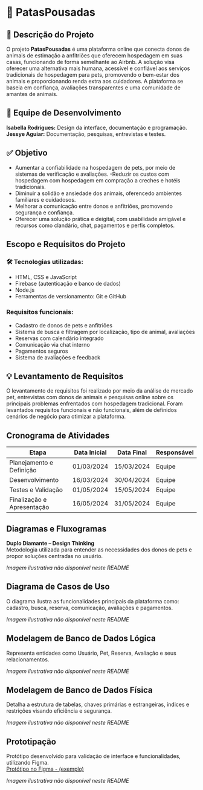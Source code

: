 
# 🐾 PatasPousadas

## 📌 Descrição do Projeto

O projeto **PatasPousadas** é uma plataforma online que conecta donos de animais de estimação a anfitriões que oferecem hospedagem em suas casas, funcionando de forma semelhante ao Airbnb. A solução visa oferecer uma alternativa mais humana, acessível e confiável aos serviços tradicionais de hospedagem para pets, promovendo o bem-estar dos animais e proporcionando renda extra aos cuidadores. A plataforma se baseia em confiança, avaliações transparentes e uma comunidade de amantes de animais.

## 👥 Equipe de Desenvolvimento

**Isabella Rodrigues:** Design da interface, documentação e programação.  
**Jessye Aguiar:** Documentação, pesquisas, entrevistas e testes.

## ✅ Objetivo

- Aumentar a confiabilidade na hospedagem de pets, por meio de sistemas de verificação e avaliações.
-Reduzir os custos com hospedagem com hospedagem em compração a creches e hotéis tradicionais.
- Diminuir a solidão e ansiedade dos animais, oferencedo ambientes familiares e cuidadosos.
- Melhorar a comunicação entre donos e anfitriões, promovendo segurança e confiança.
- Oferecer uma solução prática e deigital, com usabilidade amigável e recursos como clandário, chat, pagamentos e perfis completos.

## Escopo e Requisitos do Projeto

### 🛠 Tecnologias utilizadas:
- HTML, CSS e JavaScript
- Firebase (autenticação e banco de dados)
- Node.js
- Ferramentas de versionamento: Git e GitHub

### Requisitos funcionais:
- Cadastro de donos de pets e anfitriões
- Sistema de busca e filtragem por localização, tipo de animal, avaliações
- Reservas com calendário integrado
- Comunicação via chat interno
- Pagamentos seguros
- Sistema de avaliações e feedback

## 💡 Levantamento de Requisitos

O levantamento de requisitos foi realizado por meio da análise de mercado pet, entrevistas com donos de animais e pesquisas online sobre os principais problemas enfrentados com hospedagem tradicional. Foram levantados requisitos funcionais e não funcionais, além de definidos cenários de negócio para otimizar a plataforma.

## Cronograma de Atividades

| Etapa                     | Data Inicial | Data Final   | Responsável |
|--------------------------|--------------|--------------|-------------|
| Planejamento e Definição | 01/03/2024   | 15/03/2024   | Equipe      |
| Desenvolvimento          | 16/03/2024   | 30/04/2024   | Equipe      |
| Testes e Validação       | 01/05/2024   | 15/05/2024   | Equipe      |
| Finalização e Apresentação| 16/05/2024  | 31/05/2024   | Equipe      |

## Diagramas e Fluxogramas

**Duplo Diamante – Design Thinking**  
Metodologia utilizada para entender as necessidades dos donos de pets e propor soluções centradas no usuário.

*Imagem ilustrativa não disponível neste README*

## Diagrama de Casos de Uso

O diagrama ilustra as funcionalidades principais da plataforma como: cadastro, busca, reserva, comunicação, avaliações e pagamentos.

*Imagem ilustrativa não disponível neste README*

## Modelagem de Banco de Dados Lógica

Representa entidades como Usuário, Pet, Reserva, Avaliação e seus relacionamentos.

*Imagem ilustrativa não disponível neste README*

## Modelagem de Banco de Dados Física

Detalha a estrutura de tabelas, chaves primárias e estrangeiras, índices e restrições visando eficiência e segurança.

*Imagem ilustrativa não disponível neste README*

## Prototipação

Protótipo desenvolvido para validação de interface e funcionalidades, utilizando Figma.  
[Protótipo no Figma - (exemplo)](https://www.figma.com/file/EXEMPLO)

*Imagem ilustrativa não disponível neste README*
